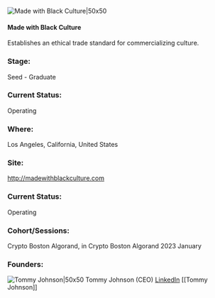 

![Made with Black Culture|50x50]()

#### Made with Black Culture
Establishes an ethical trade standard for commercializing culture.

### Stage: 
Seed - Graduate 

### Current Status: 
Operating

### Where:
Los Angeles, California, United States

### Site:
http://madewithblackculture.com





### Current Status: 
Operating

### Cohort/Sessions: 
Crypto Boston Algorand, in Crypto Boston Algorand 2023 January

### Founders: 

![Tommy Johnson|50x50]() Tommy Johnson (CEO) [LinkedIn](https://linkedin.com/in/tommyjohnson1) [[Tommy Johnson]]



